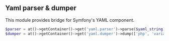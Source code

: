 ## Yaml parser & dumper

This module provides bridge for Symfony's YAML component.

```php
$parser = at()->getContainer()->get('yaml.parser')->parse($yaml_string);
$dumper = at()->getContainer()->get('yaml.dumper')->dump(['php', 'variable', '…']);
```

